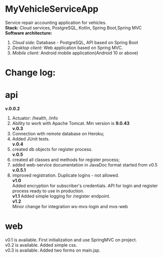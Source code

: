 # MyVehicleServiceApp
Service repair accounting application for vehicles.<br>
<b>Stack:</b> Cloud services, PostgreSQL, Kotlin, Spring Boot,Spring MVC<br>
<b>Software architecture:</b>
1. <i>Cloud side:</i> Database - PostgreSQL, API based on Spring Boot
2. <i>Desktop client:</i> Web application based on Spring MVC.
3. <i>Mobile client:</i> Android mobile application(Android 10 or above)<br>
# Change log:
# api
<b>v.0.0.2</b><br>
1) Actuator: /health, /info<br>
2) Ability to work with Apache Tomcat. Min version is <b>9.0.43</b><br>
<b>v.0.3</b><br>
1) Connection with remote database on Heroku;
2) Added JUnit tests.</b><br>
<b>v.0.4</b><br>
1) created db objects for register process.<br>
<b>v.0.5</b><br>
1) created all classes and methods for register process;
2) added web-service documentation in JavaDoc format started from v0.5<br>
<b>v.0.5.1</b><br>
1) improved registration. Duplicate logins - not allowed.<br>
<b>v1.0</b><br>
Added encryption for subscriber's credentials.
API for login and register process ready to use in production.<br>
<b>v1.1</b> Added simple logging for /register endpoint.<br>
<b>v1.2</b><br> Minor change for integration ws-mvs-login and mvs-web
# web 
v0.1 is available. First initialization and use SpringMVC on project.<br>
v0.2 is available. Added simple css.<br>
v0.3 is available. Added two forms on main.jsp. 

